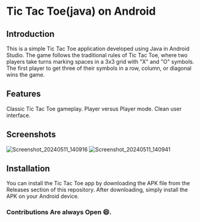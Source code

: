 # Tic Tac Toe(java) on Android
## Introduction
This is a simple Tic Tac Toe application developed using Java in Android Studio. The game follows the traditional rules of Tic Tac Toe, where two players take turns marking spaces in a 3x3 grid with "X" and "O" symbols. The first player to get three of their symbols in a row, column, or diagonal wins the game.

## Features
Classic Tic Tac Toe gameplay.
Player versus Player mode.
Clean user interface.
## Screenshots
![Screenshot_20240511_140916](https://github.com/KAVIN-KJ/TIC_TAC_TOE-using-java/assets/118243615/10ce7116-dbd6-47f3-8cbc-811d86f1a5f0)
![Screenshot_20240511_140941](https://github.com/KAVIN-KJ/TIC_TAC_TOE-using-java/assets/118243615/4569b9f6-25b4-423c-ab28-8bbeca0b0382)


## Installation
You can install the Tic Tac Toe app by downloading the APK file from the Releases section of this repository. After downloading, simply install the APK on your Android device.

 ### Contributions Are always Open 😄.

